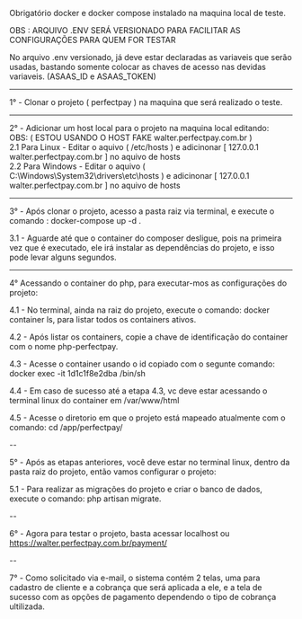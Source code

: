 Obrigatório docker e docker compose instalado na maquina local de teste.

OBS : ARQUIVO .ENV SERÁ VERSIONADO PARA FACILITAR AS CONFIGURAÇÕES PARA QUEM FOR TESTAR

No arquivo .env versionado, já deve estar declaradas as variaveis que serão usadas, bastando somente colocar as chaves de acesso nas devidas variaveis. (ASAAS_ID e ASAAS_TOKEN) <br>

---

1° - Clonar o projeto ( perfectpay ) na maquina que será realizado o teste.

---

2° - Adicionar um host local para o projeto na maquina local editando:<br>
OBS: ( ESTOU USANDO O HOST FAKE walter.perfectpay.com.br )<br>
2.1 Para Linux - Editar o aquivo ( /etc/hosts ) e adicinonar [ 127.0.0.1 walter.perfectpay.com.br ] no aquivo de hosts<br>
2.2 Para Windows - Editar o aquivo ( C:\Windows\System32\drivers\etc\hosts ) e adicinonar [ 127.0.0.1 walter.perfectpay.com.br ] no aquivo de hosts<br>

---

3° - Após clonar o projeto, acesso a pasta raiz via terminal, e execute o comando : docker-compose up -d .<br>

3.1 - Aguarde até que o container do composer desligue, pois na primeira vez que é executado, ele irá instalar as dependências do projeto, e isso pode levar alguns segundos.<br>

---

4° Acessando o container do php, para executar-mos as configurações do projeto:<br>

4.1 - No terminal, ainda na raiz do projeto, execute o comando: docker container ls, para listar todos os containers ativos.<br>

4.2 - Após listar os containers, copie a chave de identificação do container com o nome php-perfectpay.<br>

4.3 - Acesse o container usando o id copiado com o segunte comando: docker exec -it 1d1c1f8e2dba /bin/sh<br>

4.4 - Em caso de sucesso até a etapa 4.3, vc deve estar acessando o terminal linux do container em /var/www/html<br>

4.5 - Acesse o diretorio em que o projeto está mapeado atualmente com o comando: cd /app/perfectpay/<br>

--

5° - Após as etapas anteriores, você deve estar no terminal linux, dentro da pasta raiz do projeto, então vamos configurar o projeto:<br>

5.1 - Para realizar as migrações do projeto e criar o banco de dados, execute o comando: php artisan migrate.<br>

--

6° - Agora para testar o projeto, basta acessar localhost ou https://walter.perfectpay.com.br/payment/<br>

--

7° - Como solicitado via e-mail, o sistema contém 2 telas, uma para cadastro de cliente e a cobrança que será aplicada a ele, e a tela de sucesso com as opções de pagamento dependendo o tipo de cobrança ultilizada.<br>

